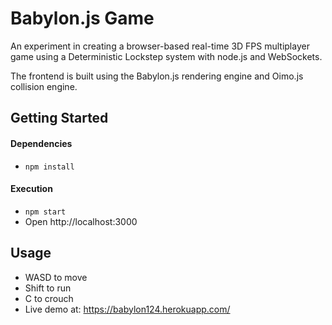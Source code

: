 # Babylon.js Game

An experiment in creating a browser-based real-time 3D FPS multiplayer game using a Deterministic Lockstep system with node.js and WebSockets.

The frontend is built using the Babylon.js rendering engine and Oimo.js collision engine.


## Getting Started

#### Dependencies

* ```npm install``` 

#### Execution

* ``` npm start ```
* Open http://localhost:3000

## Usage
* WASD to move
* Shift to run
* C to crouch
* Live demo at: https://babylon124.herokuapp.com/
